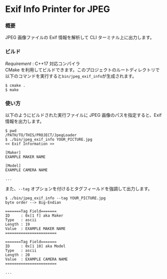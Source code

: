# Exif Info Printer for JPEG

### 概要

JPEG 画像ファイルの Exif 情報を解析して CLI ターミナル上に出力します。

### ビルド
*Requirement* : C++17 対応コンパイラ     
CMake を利用してビルドできます。このプロジェクトのルートディレクトリで以下のコマンドを実行すると`bin/jpeg_exif_info`が生成されます。

```
$ cmake .
$ make
```

### 使い方

以下のようにビルドされた実行ファイルに JPEG 画像のパスを指定すると、Exif 情報を出力します。

```
$ pwd
/PATH/TO/THIS/PROJECT/JpegLoader
$ ./bin/jpeg_exif_info YOUR_PICTURE.jpg
<< Exif Information >>

[Maker]
EXAMPLE MAKER NAME

[Model]
EXAMPLE CAMERA NAME

...
```

また、`--tag` オプションを付けるとタグフィールドを強調して出力します。

```
$ ./bin/jpeg_exif_info --tag YOUR_PICTURE.jpg
byte order --> Big-Endian

=======Tag Field=======
ID     : 0x[1 f] aka Maker
Type   : ascii
Length : 19
Value  : EXAMPLE MAKER NAME
=======================

=======Tag Field=======
ID     : 0x[1 10] aka Model
Type   : ascii
Length : 20
Value  : EXAMPLE CAMERA NAME
=======================

...
```

